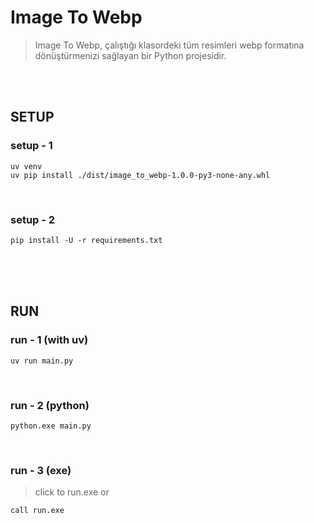 # Image To Webp

> Image To Webp, çalıştığı klasordeki tüm resimleri webp formatına dönüştürmenizi sağlayan bir Python projesidir.

<br> <br>

## SETUP 

### setup - 1

``` batch
uv venv
uv pip install ./dist/image_to_webp-1.0.0-py3-none-any.whl
```

<br>

### setup - 2
``` batch
pip install -U -r requirements.txt
```


<br><br><br>

## RUN

### run - 1 (with uv)

```batch
uv run main.py
```

<br>

### run - 2 (python)

``` batch
python.exe main.py
```

<br>

### run - 3 (exe)

> click to run.exe  or 
```batch
call run.exe
```